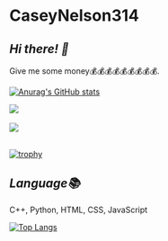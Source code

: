 # CaseyNelson314


## *Hi there! 👋*

Give me some money💰💰💰💰💰💰💰💰💰.

[![Anurag's GitHub stats](https://github-readme-stats.vercel.app/api?username=CaseyNelson314&bg_color=0,afeeee,87cefa&title_color=191970&text_color=000000)](https://github.com/anuraghazra/github-readme-stats)


<a href="https://github.com/CaseyNelson314/Variable-control">
  <img align="center" src="https://github-readme-stats.vercel.app/api/pin/?username=CaseyNelson314&bg_color=50,dda0dd,87cefa&title_color=191970&text_color=000000&repo=Variable-control" />
</a>
<br>
<br> 
<a href="https://github.com/CaseyNelson314/Encoder">
  <img align="center" src="https://github-readme-stats.vercel.app/api/pin/?username=CaseyNelson314&bg_color=50,dda0dd,87cefa&title_color=191970&text_color=000000&repo=Encoder" />
</a>
<br>
<br>

[![trophy](https://github-profile-trophy.vercel.app/?username=CaseyNelson314&theme=onedark)](https://github.com/ryo-ma/github-profile-trophy)


## *Language📚*

C++, Python, HTML, CSS, JavaScript 

[![Top Langs](https://github-readme-stats.vercel.app/api/top-langs/?username=CaseyNelson314&layout=compact&bg_color=0,afeeee,87cefa&title_color=191970&text_color=000000)](https://github.com/anuraghazra/github-readme-stats)


